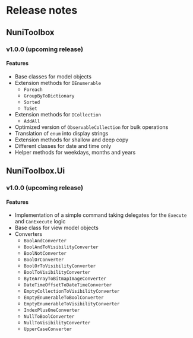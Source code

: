 # Release notes
## NuniToolbox
### v1.0.0 (upcoming release)
#### Features
* Base classes for model objects
* Extension methods for `IEnumerable`
  * `Foreach`
  * `GroupByToDictionary`
  * `Sorted`
  * `ToSet`
* Extension methods for `ICollection`
  * `AddAll`
* Optimized version of `ObservableCollection` for bulk operations
* Translation of `enum` into display strings
* Extension methods for shallow and deep copy
* Different classes for date and time only
* Helper methods for weekdays, months and years
## NuniToolbox.Ui
### v1.0.0 (upcoming release)
#### Features
* Implementation of a simple command taking delegates for the `Execute` and `CanExecute` logic
* Base class for view model objects
* Converters
  * `BoolAndConverter`
  * `BoolAndToVisibilityConverter`
  * `BoolNotConverter`
  * `BoolOrConverter`
  * `BoolOrToVisibilityConverter`
  * `BoolToVisibilityConverter`
  * `ByteArrayToBitmapImageConverter`
  * `DateTimeOffsetToDateTimeConverter`
  * `EmptyCollectionToVisibilityConverter`
  * `EmptyEnumerableToBoolConverter`
  * `EmptyEnumerableToVisibilityConverter`
  * `IndexPlusOneConverter`
  * `NullToBoolConverter`
  * `NullToVisibilityConverter`
  * `UpperCaseConverter`
